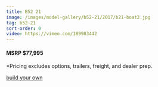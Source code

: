 ```yaml
---
title: B52 21
image: /images/model-gallery/b52-21/2017/b21-boat2.jpg
tag: b52-21
sort-order: 0
video: https://vimeo.com/189983442
---
```

#### MSRP $77,995 ####

*Pricing excludes options, trailers, freight, and dealer prep.

[ build your own](http://designer.mbsportsusa.com/model/6)
